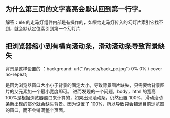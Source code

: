 ## 为什么第三页的文字高亮会默认回到第一行字。

解答：ele 的走马灯组件内部是有操作的，如果给走马灯传入的幻灯片索引它找不到，就会默认定位索引到第一个幻灯片

## 把浏览器缩小到有横向滚动条，滑动滚动条导致背景缺失

背景是这样设置的 ：background: url("./assets/back_pc.jpg") 0% 0% / cover no-repeat;

是因为浏览器窗口大小小于背景的固定大小，导致背景图片缺失，只需要给背景图片的父元素加一个最小宽度即可。
进而发现的一个问题，body，html 的宽高 100%是根据浏览器窗口来计算的，如果出现滚动条，仍然设置 100%，滑动滚动条新出现的部分就会缺失背景。因为设置了 100%，所以导致只会铺满目前浏览器的窗口，而不会铺满整个页面。
